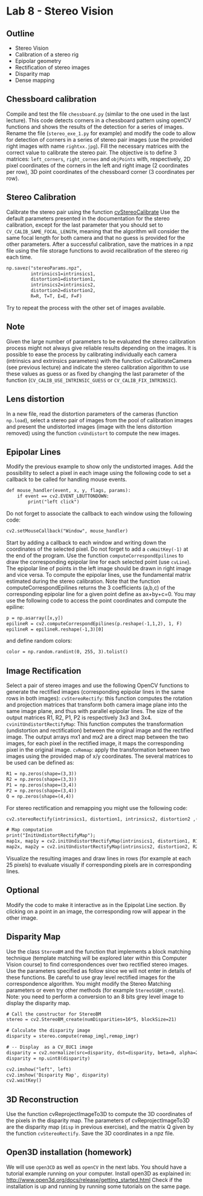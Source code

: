 # Lab 8 -	Stereo Vision 

## Outline
* Stereo Vision
* Calibration of a stereo rig
* Epipolar geometry
* Rectification of stereo images
* Disparity map 
* Dense mapping

## Chessboard calibration
Compile and test the file `chessboard.py` (similar to the one used in the last lecture). This code detects corners in a chessboard pattern using openCV functions and shows the results of the detection for a series of images.
Rename the file (`stereo_exe_1.py` for example) and modify the code to allow for detection of corners in a series of stereo pair images (use the provided right images with name `rightxx.jpg`). 
Fill the necessary matrices with the correct value to calibrate the stereo pair. The objective is to define 3 matrices: `left_corners`, `right_cornes` and `objPoints` with, respectively, 2D pixel coordinates of the corners in the left and right image (2 coordinates per row), 3D point coordinates of the chessboard corner (3 coordinates per row).

## Stereo Calibration
Calibrate the stereo pair using the function [cvStereoCalibrate](http://docs.opencv.org/modules/calib3d/doc/camera_calibration_and_3d_reconstruction.html)
Use the default parameters presented in the documentation for the stereo calibration, except for the last parameter that you should set to `CV_CALIB_SAME_FOCAL_LENGTH`, meaning that the algorithm will consider the same focal length for both camera and that no guess is provided for the other parameters.
After a successful calibration, save the matrices in a npz file using the file storage functions to avoid recalibration of the stereo rig each time.
```html
np.savez("stereoParams.npz",
         intrinsics1=intrinsics1,
         distortion1=distortion1,
         intrinsics2=intrinsics2,
         distortion2=distortion2,
         R=R, T=T, E=E, F=F)
```
Try to repeat the process with the other set of images available.
## Note
 Given the large number of parameters to be evaluated the stereo calibration process might not always give reliable results depending on the images. It is possible to ease the process by calibrating individually each camera (intrinsics and extrinsics parameters) with the function cvCalibrateCamera (see previous lecture) and indicate the stereo calibration algorithm to use these values as guess or as fixed by changing the last parameter of the function (`CV_CALIB_USE_INTRINSIC_GUESS` or `CV_CALIB_FIX_INTRINSIC`). 

##	Lens distortion
In a new file, read the distortion parameters of the cameras (function `np.load`), select a stereo pair of images from the pool of calibration images and present the undistorted images (image with the lens distortion removed) using the function `cvUndistort` to compute the new images.

## Epipolar Lines
Modify the previous example to show only the undistorted images. Add the possibility to select a pixel in each image using the following code to set a callback to be called for handling mouse events.
```html
def mouse_handler(event, x, y, flags, params):
    if event == cv2.EVENT_LBUTTONDOWN:
        print("left click")
```
Do not forget to associate the callback to each window using the following code:
```html
cv2.setMouseCallback("Window", mouse_handler)
```

Start by adding a callback to each window and writing down the coordinates of the selected pixel. Do not forget to add a `cvWaitKey(-1)` at the end of the program.
Use the function `computeCorrespondEpilines` to draw the corresponding epipolar line for each selected point (use `cvLine`). The epipolar line of points in the left image should be drawn in right image and vice versa. To compute the epipolar lines, use the fundamental matrix estimated during the stereo calibration. Note that the function computeCorrespondEpilines returns the 3 coefficients (a,b,c) of the corresponding epipolar line for a given point define as ax+by+c=0.
You may use the following code to access the point coordinates and compute the epiline:
```html
p = np.asarray([x,y])
epilineR = cv2.computeCorrespondEpilines(p.reshape(-1,1,2), 1, F)
epilineR = epilineR.reshape(-1,3)[0]
```
and define random colors:
```html
color = np.random.randint(0, 255, 3).tolist()
```

## Image Rectification
Select a pair of stereo images and use the following OpenCV functions to generate the rectified images (corresponding epipolar lines in the same rows in both images):
	`cvStereoRectify`: this function computes the rotation and projection matrices that transform both camera image plane into the same image plane, and thus with parallel epipolar lines. The size of the output matrices R1, R2, P1, P2 is respectively 3x3 and 3x4.
	`cvinitUndistortRectifyMap`: This function computes the transformation (undistortion and rectification) between the original image and the rectified image. The output arrays mx1 and mx2 are a direct map between the two images, for each pixel in the rectified image, it maps the corresponding pixel in the original image.
	`cvRemap`: apply the transformation between two images using the provided map of x/y coordinates.
The several matrices to be used can be defined as:	
```html
R1 = np.zeros(shape=(3,3))
R2 = np.zeros(shape=(3,3))
P1 = np.zeros(shape=(3,4))
P2 = np.zeros(shape=(3,4))
Q = np.zeros(shape=(4,4))
```

For stereo rectification and remapping you might use the following code:
```html 
cv2.stereoRectify(intrinsics1, distortion1, intrinsics2, distortion2 ,(width, height), R, T, R1, R2, P1, P2, Q, flags=cv2.CALIB_ZERO_DISPARITY, alpha=-1, newImageSize=(0,0))

# Map computation
print("InitUndistortRectifyMap");
map1x, map1y = cv2.initUndistortRectifyMap(intrinsics1, distortion1, R1, P1, (width,height), cv2.CV_32FC1)
map2x, map2y = cv2.initUndistortRectifyMap(intrinsics2, distortion2, R2, P2, (width,height), cv2.CV_32FC1)
```

Visualize the resulting images and draw lines in rows (for example at each 25 pixels) to evaluate visually if corresponding pixels are in corresponding lines.

## Optional
Modify the code to make it interactive as in the Epipolat Line section. By clicking on a point in an image, the corresponding row will appear in the other image.

##	Disparity Map 
Use the class `StereoBM` and the function that implements a block matching technique (template matching will be explored later within this Computer Vision course) to find correspondences over two rectified stereo images. Use the parameters specified as follow since we will not enter in details of these functions. Be careful to use gray level rectified images for the correspondence algorithm. You might modify the Stereo Matching parameters or even try other methods (for example `StereoSGBM_create`). 
Note: you need to perform a conversion to an 8 bits grey level image to display the disparity map.
```html
# Call the constructor for StereoBM
stereo = cv2.StereoBM_create(numDisparities=16*5, blockSize=21)

# Calculate the disparity image
disparity = stereo.compute(remap_imgl,remap_imgr)

# -- Display  as a CV_8UC1 image
disparity = cv2.normalize(src=disparity, dst=disparity, beta=0, alpha=255, norm_type=cv2.NORM_MINMAX);
disparity = np.uint8(disparity)

cv2.imshow("left", left)
cv2.imshow('Disparity Map', disparity)
cv2.waitKey()
```

##	3D Reconstruction
Use the function cvReprojectImageTo3D to compute the 3D coordinates of the pixels in the disparity map. The parameters of cvReprojectImageTo3D are the disparity map (`disp` in previous exercise), and the matrix Q given by the function `cvStereoRectify`. Save the 3D coordinates in a npz file.

## Open3D installation (homework)
We will use `open3CD` as well as `openCV` in the next labs. You should have a tutorial example running on your computer. Install open3D as explained in:
http://www.open3d.org/docs/release/getting_started.html 
Check if the installation is up and running by running some tutorials on the same page.
